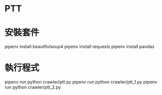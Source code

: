# PTT

# 安裝套件
pipenv install beautifulsoup4
pipenv install requests
pipenv install pandas

# 執行程式
pipenv run python crawler/ptt.py
pipenv run python crawler/ptt_1.py
pipenv run python crawler/ptt_2.py
